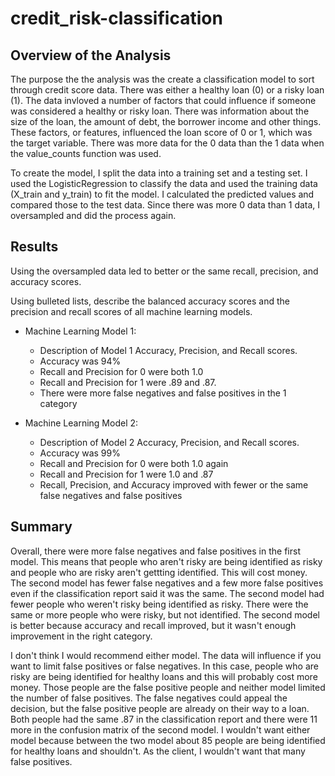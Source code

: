 # credit_risk-classification

## Overview of the Analysis
The purpose the the analysis was the create a classification model to sort through credit score data. There was either a healthy loan (0) or a risky loan (1). The data invloved a number of factors that could influence if someone was considered a healthy or risky loan. There was information about the size of the loan, the amount of debt, the borrower income and other things. These factors, or features, influenced the loan score of 0 or 1, which was the target variable. There was more data for the 0 data than the 1 data when the value_counts function was used. 

To create the model, I split the data into a training set and a testing set. I used the LogisticRegression to classify the data and used the training data (X_train and y_train) to fit the model. I calculated the predicted values and compared those to the test data. Since there was more 0 data than 1 data, I oversampled and did the process again. 

## Results
Using the oversampled data led to better or the same recall, precision, and accuracy scores. 

Using bulleted lists, describe the balanced accuracy scores and the precision and recall scores of all machine learning models.

* Machine Learning Model 1:
  * Description of Model 1 Accuracy, Precision, and Recall scores.
  * Accuracy was 94%
  * Recall and Precision for 0 were both 1.0
  * Recall and Precision for 1 were .89 and .87.
  * There were more false negatives and false positives in the 1 category

* Machine Learning Model 2:
  * Description of Model 2 Accuracy, Precision, and Recall scores.
  * Accuracy was 99%
  * Recall and Precision for 0 were both 1.0 again
  * Recall and Precision for 1 were 1.0 and .87
  * Recall, Precision, and Accuracy improved with fewer or the same false negatives and false positives

## Summary
Overall, there were more false negatives and false positives in the first model. This means that people who aren't risky are being identified as risky and people who are risky aren't gettting identified. This will cost money. The second model has fewer false negatives and a few more false positives even if the classification report said it was the same. The second model had fewer people who weren't risky being identified as risky. There were the same or more people who were risky, but not identified. The second model is better because accuracy and recall improved, but it wasn't enough improvement in the right category. 

I don't think I would recommend either model. The data will influence if you want to limit false positives or false negatives. In this case, people who are risky are being identified for healthy loans and this will probably cost more money. Those people are the false positive people and neither model limited the number of false positives. The false negatives could appeal the decision, but the false positive people are already on their way to a loan. Both people had the same .87 in the classification report and there were 11 more in the confusion matrix of the second model. I wouldn't want either model because between the two model about 85 people are being identified for healthy loans and shouldn't. As the client, I wouldn't want that many false positives. 

